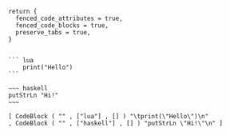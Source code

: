 ``` {#options .lua}
return {
  fenced_code_attributes = true,
  fenced_code_blocks = true,
  preserve_tabs = true,
}
```

```` {#input .markdown}

``` lua
	print("Hello")
```

~~~ haskell
putStrLn "Hi!"
~~~
````

``` {#output .haskell}
[ CodeBlock ( "" , ["lua"] , [] ) "\tprint(\"Hello\")\n"
, CodeBlock ( "" , ["haskell"] , [] ) "putStrLn \"Hi!\"\n" ]
```
